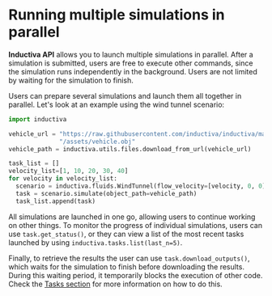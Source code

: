 # Running multiple simulations in parallel

**Inductiva API** allows you to launch multiple simulations in parallel. After a 
simulation is submitted, users are free to execute other commands, since the 
simulation runs independently in the background. Users are not limited by waiting 
for the simulation to finish.

Users can prepare several simulations and launch them all together in parallel. 
Let's look at an example using the wind tunnel scenario:

```python
import inductiva

vehicle_url = "https://raw.githubusercontent.com/inductiva/inductiva/main" \
              "/assets/vehicle.obj"
vehicle_path = inductiva.utils.files.download_from_url(vehicle_url)

task_list = []
velocity_list=[1, 10, 20, 30, 40]
for velocity in velocity_list:
  scenario = inductiva.fluids.WindTunnel(flow_velocity=[velocity, 0, 0])
  task = scenario.simulate(object_path=vehicle_path)
  task_list.append(task)
```

All simulations are launched in one go, allowing users to continue working on 
other things. To monitor the progress of individual simulations, users can use 
`task.get_status()`, or they can view a list of the most recent tasks launched 
by using `inductiva.tasks.list(last_n=5)`.

Finally, to retrieve the results the user can use `task.download_outputs()`, 
which waits for the simulation to finish before downloading the results. During 
this waiting period, it temporarily blocks the execution of other code. Check 
the [Tasks section](https://github.com/inductiva/inductiva/tree/main/inductiva/tasks#tasks) 
for more information on how to do this.